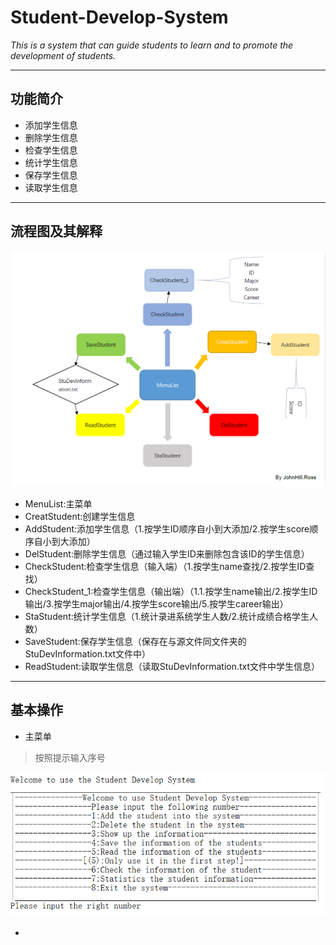 # Student-Develop-System
*This is a system that can guide students to learn and to promote the development of students.*

-----------------------------------------------------------------------------------------------
## 功能简介

- 添加学生信息
- 删除学生信息
- 检查学生信息
- 统计学生信息
- 保存学生信息
- 读取学生信息
-----------------------------------------------------------------------------------------------
## 流程图及其解释

![](https://github.com/JohnHillRoss/Student-Develop-System/blob/master/StuDevSystem.png)

- MenuList:主菜单
- CreatStudent:创建学生信息
- AddStudent:添加学生信息（1.按学生ID顺序自小到大添加/2.按学生score顺序自小到大添加）
- DelStudent:删除学生信息（通过输入学生ID来删除包含该ID的学生信息）
- CheckStudent:检查学生信息（输入端）（1.按学生name查找/2.按学生ID查找）
- CheckStudent_1:检查学生信息（输出端）（1.1.按学生name输出/2.按学生ID输出/3.按学生major输出/4.按学生score输出/5.按学生career输出）
- StaStudent:统计学生信息（1.统计录进系统学生人数/2.统计成绩合格学生人数）
- SaveStudent:保存学生信息（保存在与源文件同文件夹的StuDevInformation.txt文件中）
- ReadStudent:读取学生信息（读取StuDevInformation.txt文件中学生信息）

-----------------------------------------------------------------------------------------------
## 基本操作
- 主菜单
>按照提示输入序号

![](https://github.com/JohnHillRoss/Student-Develop-System/blob/master/menulist.png)


- 

